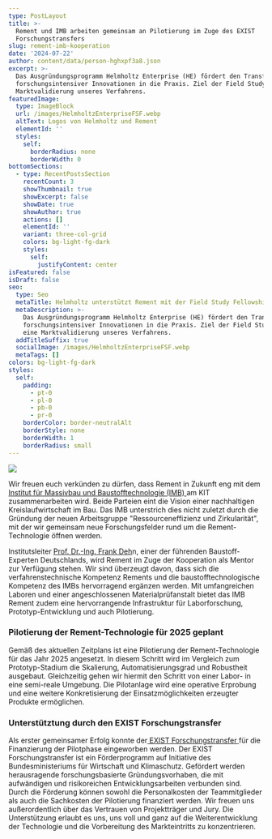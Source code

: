 ```yaml
---
type: PostLayout
title: >-
  Rement und IMB arbeiten gemeinsam an Pilotierung im Zuge des EXIST
  Forschungstransfers
slug: rement-imb-kooperation
date: '2024-07-22'
author: content/data/person-hghxpf3a8.json
excerpt: >-
  Das Ausgründungsprogramm Helmholtz Enterprise (HE) fördert den Transfer
  forschungsintensiver Innovationen in die Praxis. Ziel der Field Study ist eine
  Marktvalidierung unseres Verfahrens.
featuredImage:
  type: ImageBlock
  url: /images/HelmholtzEnterpriseFSF.webp
  altText: Logos von Helmholtz und Rement
  elementId: ''
  styles:
    self:
      borderRadius: none
      borderWidth: 0
bottomSections:
  - type: RecentPostsSection
    recentCount: 3
    showThumbnail: true
    showExcerpt: false
    showDate: true
    showAuthor: true
    actions: []
    elementId: ''
    variant: three-col-grid
    colors: bg-light-fg-dark
    styles:
      self:
        justifyContent: center
isFeatured: false
isDraft: false
seo:
  type: Seo
  metaTitle: Helmholtz unterstützt Rement mit der Field Study Fellowship
  metaDescription: >-
    Das Ausgründungsprogramm Helmholtz Enterprise (HE) fördert den Transfer
    forschungsintensiver Innovationen in die Praxis. Ziel der Field Study ist
    eine Marktvalidierung unseres Verfahrens.
  addTitleSuffix: true
  socialImage: /images/HelmholtzEnterpriseFSF.webp
  metaTags: []
colors: bg-light-fg-dark
styles:
  self:
    padding:
      - pt-0
      - pl-0
      - pb-0
      - pr-0
    borderColor: border-neutralAlt
    borderStyle: none
    borderWidth: 1
    borderRadius: small
---
```

![](/images/rement-imb-kooperation.webp)

Wir freuen euch verkünden zu dürfen, dass Rement in Zukunft eng mit dem [Institut für Massivbau und Baustofftechnologie (IMB) ](https://www.imb.kit.edu/)am KIT zusammenarbeiten wird. Beide Parteien eint die Vision einer nachhaltigen Kreislaufwirtschaft im Bau. Das IMB unterstrich dies nicht zuletzt durch die Gründung der neuen Arbeitsgruppe "Ressourceneffizienz und Zirkularität", mit der wir gemeinsam neue Forschungsfelder rund um die Rement-Technologie öffnen werden.

Institutsleiter [Prof. Dr.-Ing. Frank Deh](https://www.imb.kit.edu/bt/196_211.php)n, einer der führenden Baustoff-Experten Deutschlands, wird Rement im Zuge der Kooperation als Mentor zur Verfügung stehen. Wir sind überzeugt davon, dass sich die verfahrenstechnische Kompetenz Rements und die baustofftechnologische Kompetenz des IMBs hervorragend ergänzen werden. Mit umfangreichen Laboren und einer angeschlossenen Materialprüfanstalt bietet das IMB Rement zudem eine hervorrangende Infrastruktur für Laborforschung, Prototyp-Entwicklung und auch Pilotierung.

### Pilotierung der Rement-Technologie für 2025 geplant

Gemäß des aktuellen Zeitplans ist eine Pilotierung der Rement-Technologie für das Jahr 2025 angesetzt. In diesem Schritt wird im Vergleich zum Prototyp-Stadium die Skalierung, Automatisierungsgrad und Robustheit ausgebaut. Gleichzeitig gehen wir hiermit den Schritt von einer Labor- in eine semi-reale Umgebung. Die Pilotanlage wird eine operative Erprobung und eine weitere Konkretisierung der Einsatzmöglichkeiten erzeugter Produkte ermöglichen.

### Unterstütztung durch den EXIST Forschungstransfer

Als erster gemeinsamer Erfolg konnte der[ EXIST Forschungstransfer ](https://www.exist.de/EXIST/Navigation/DE/Gruendungsfoerderung/EXIST-Forschungstransfer/exist-forschungstransfer.html)für die Finanzierung der Pilotphase eingeworben werden. Der EXIST Forschungstransfer ist ein Förderprogramm auf Initiative des Bundesministeriums für Wirtschaft und Klimaschutz. Gefördert werden herausragende forschungsbasierte Gründungsvorhaben, die mit aufwändigen und risikoreichen Entwicklungsarbeiten verbunden sind. Durch die Förderung können sowohl die Personalkosten der Teammitglieder als auch die Sachkosten der Pilotierung finanziert werden. Wir freuen uns außerordentlich über das Vertrauen von Projektträger und Jury. Die Unterstützung erlaubt es uns, uns voll und ganz auf die Weiterentwicklung der Technologie und die Vorbereitung des Markteintritts zu konzentrieren.
